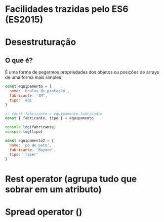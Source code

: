 # Facilidades trazidas pelo ES6 (ES2015)

# Desestruturação

## O que é?
É uma forma de pegarmos propriedades dos objetos ou posições de arrays de uma forma mais simples

```js
const equipamento = {
  nome: 'Óculos de proteção',
  fabricante: '3M',
  tipo: 'epi'
}

// const fabricante = equipamento.fabricante
const { fabricante, tipo } = equipamento

console.log(fabricante)
console.log(tipo)
```


```js
const equipamento2 = {
  nome: 'pé de pato',
  fabricante: 'Bayard',
  tipo: 'lazer'
}
```

# Rest operator (agrupa tudo que sobrar em um atributo)
# Spread operator ()
